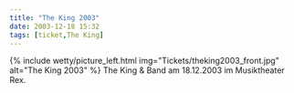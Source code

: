 ```yaml
---
title: "The King 2003"
date: 2003-12-18 15:32
tags: [ticket,The King]
---
```

{% include wetty/picture_left.html img="Tickets/theking2003_front.jpg" alt="The King 2003" %}
The King & Band am 18.12.2003 im Musiktheater Rex.
